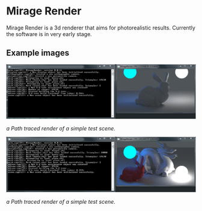 Mirage Render
======

Mirage Render is a 3d renderer that aims for photorealistic results. Currently the software is in very early stage.

Example images
--------------

![Path traced test scene](img/mirage_bunny0.png "Path traced test scene")

_a Path traced render of a simple test scene._

![Path traced test scene](img/mirage_dragon0.png "Path traced test scene")

_a Path traced render of a simple test scene._